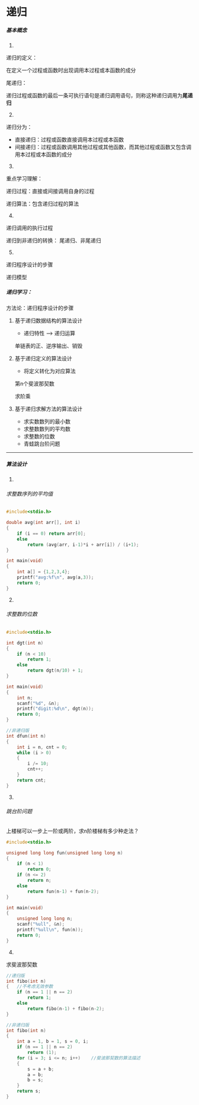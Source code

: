 # 递归

##### 基本概念

1.

递归的定义：

在定义一个过程或函数时出现调用本过程或本函数的成分

尾递归：

递归过程或函数的最后一条可执行语句是递归调用语句，则称这种递归调用为**尾递归**

2.

递归分为：

- 直接递归：过程或函数直接调用本过程或本函数
- 间接递归：过程或函数调用其他过程或其他函数，而其他过程或函数又包含调用本过程或本函数的成分

3.

重点学习理解：

递归过程：直接或间接调用自身的过程

递归算法：包含递归过程的算法



4.

递归调用的执行过程

递归到非递归的转换： 尾递归、非尾递归



5.

递归程序设计的步骤

递归模型



##### 递归学习：

方法论：递归程序设计的步骤

1. 基于递归数据结构的算法设计

   - 递归特性 --> 递归运算

   单链表的正、逆序输出、销毁

2. 基于递归定义的算法设计

   - 将定义转化为对应算法

   第n个斐波那契数

   求阶乘

3. 基于递归求解方法的算法设计

   - 求实数数列的最小数
   - 求整数数列的平均数
   - 求整数的位数
   - 青蛙跳台阶问题

----

##### 算法设计

1.

###### 求整数序列的平均值

```c
#include<stdio.h>

double avg(int arr[], int i)
{
	if (i == 0) return arr[0];
	else
		return (avg(arr, i-1)*i + arr[i]) / (i+1);
}

int main(void)
{
	int a[] = {1,2,3,4};
	printf("avg:%f\n", avg(a,3));
	return 0;
}
```

2.

###### 求整数的位数

```c
#include<stdio.h>

int dgt(int n)
{
	if (n < 10)
		return 1;
	else
		return dgt(n/10) + 1;
}

int main(void)
{
	int n;
	scanf("%d", &n);
	printf("digit:%d\n", dgt(n));
	return 0;
}

//非递归版
int dfun(int n)
{
    int i = n, cnt = 0;
    while (i > 0)
    {
        i /= 10;
        cnt++;
    }
    return cnt;
}
```

3.

###### 跳台阶问题

上楼梯可以一步上一阶或两阶，求n阶楼梯有多少种走法？

```c
#include<stdio.h>

unsigned long long fun(unsigned long long n)
{
	if (n < 1)
		return 0;
	if (n <= 2)
		return n;
	else
		return fun(n-1) + fun(n-2);
}

int main(void)
{
	unsigned long long n;
	scanf("%ull", &n);
	printf("%ull\n", fun(n));
	return 0;
}
```

4.

求斐波那契数

```c
//递归版
int fibo(int n)
{	//不考虑无效参数
    if (n == 1 || n == 2)
        return 1;
	else
        return fibo(n-1) + fibo(n-2);
}

//非递归版
int fibo(int n)
{
    int a = 1, b = 1, s = 0, i;
    if (n == 1 || n == 2)
        return (1);
    for (i = 3; i <= n; i++)	//斐波那契数的算法描述
    {
        s = a + b;
        a = b;
        b = s;
    }
    return s;
}
```

